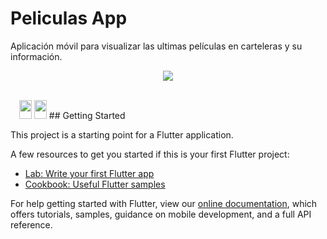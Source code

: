 # Peliculas App

Aplicación móvil para visualizar las ultimas películas en carteleras y su información.
<br>
<p align="center"><img src="https://miro.medium.com/max/1400/1*68k6w8FfHgrT_H8OTVM1rw.png" ></p>
<br>
<img style="width:10px; height: 20px;" src="https://marcocv.herokuapp.com/assets/images/m1.png" >
<img style="width:20px; height: 30px;" src="https://marcocv.herokuapp.com/assets/images/m2.png" >
<img style="width:20px; height: 30px;" src="https://marcocv.herokuapp.com/assets/images/m3.png" >
## Getting Started

This project is a starting point for a Flutter application.

A few resources to get you started if this is your first Flutter project:

- [Lab: Write your first Flutter app](https://flutter.dev/docs/get-started/codelab)
- [Cookbook: Useful Flutter samples](https://flutter.dev/docs/cookbook)

For help getting started with Flutter, view our
[online documentation](https://flutter.dev/docs), which offers tutorials,
samples, guidance on mobile development, and a full API reference.
